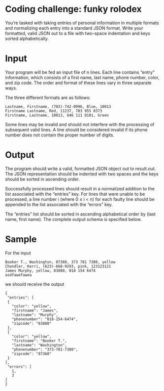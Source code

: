 Coding challenge: funky rolodex
==============================

You’re tasked with taking entries of personal information in multiple formats and normalizing each entry into a standard JSON format. Write your formatted, valid JSON out to a file with two-space indentation and keys sorted alphabetically.

Input
=====

Your program will be fed an input file of n lines. Each line contains “entry” information, which consists of a first name, last name, phone number, color, and zip code. The order and format of these lines vary in three separate ways.

The three different formats are as follows:

```
Lastname, Firstname, (703)-742-0996, Blue, 10013
Firstname Lastname, Red, 11237, 703 955 0373
Firstname, Lastname, 10013, 646 111 0101, Green
```

Some lines may be invalid and should not interfere with the processing of subsequent valid lines. A line should be considered invalid if its phone number does not contain the proper number of digits.

Output
======

The program should write a valid, formatted JSON object out to result.out. The JSON representation should be indented with two spaces and the keys should be sorted in ascending order.

Successfully processed lines should result in a normalized addition to the list associated with the “entries” key. For lines that were unable to be processed, a line number i (where 0 ≤ i < n) for each faulty line should be appended to the list associated with the “errors” key.

The “entries” list should be sorted in ascending alphabetical order by (last name, first name).
The complete output schema is specified below.

Sample
======

For the input

```
Booker T., Washington, 87360, 373 781 7380, yellow
Chandler, Kerri, (623)-668-9293, pink, 123123121
James Murphy, yellow, 83880, 018 154 6474
asdfawefawea
```

 we should receive the output

 ```
{
  "entries": [
  {
    "color": "yellow",
    "firstname": "James",
    "lastname": "Murphy",
    "phonenumber": "018-154-6474",
    "zipcode": "83880"
  },
  {
    "color": "yellow",
    "firstname": "Booker T.",
    "lastname": "Washington",
    "phonenumber": "373-781-7380",
    "zipcode": "87360"
  } 
 ],
  "errors": [
    1,
    3
 ]
}
  ```

